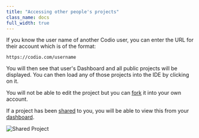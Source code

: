 ```yaml
---
title: "Accessing other people's projects"
class_name: docs
full_width: true
---
```


If you know the user name of another Codio user, you can enter the URL for their account which is of the format:

`https://codio.com/username`

You will then see that user's Dashboard and all public projects will be displayed. You can then load any of those projects into the IDE by clicking on it. 

You will not be able to edit the project but you can [fork](/docs/ide/features/fork) it into your own account.

If a project has been [shared](/docs/ide/customization/permissions) to you, you will be able to view this from your [dashboard](/docs/dashboard/projects).

![Shared Project](/img/docs/console-shared.png)

